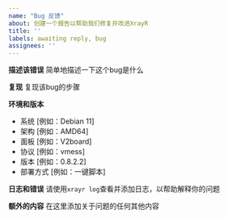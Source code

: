 ```yaml
---
name: "Bug 反馈"
about: 创建一个报告以帮助我们修复并改进XrayR
title: ''
labels: awaiting reply, bug
assignees: ''
---
```


**描述该错误**
简单地描述一下这个bug是什么

**复现**
复现该bug的步骤

**环境和版本**
 - 系统 [例如：Debian 11]
 - 架构 [例如：AMD64]
 - 面板 [例如：V2board]
 - 协议 [例如：vmess]
 - 版本 [例如：0.8.2.2]
 - 部署方式 [例如：一键脚本]

**日志和错误**
请使用`xrayr log`查看并添加日志，以帮助解释你的问题

**额外的内容**
在这里添加关于问题的任何其他内容